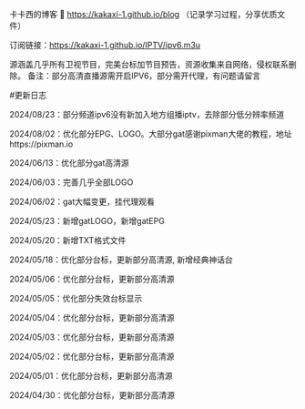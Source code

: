 卡卡西的博客 :link: https://kakaxi-1.github.io/blog （记录学习过程，分享优质文件）

订阅链接：https://kakaxi-1.github.io/IPTV/ipv6.m3u

源涵盖几乎所有卫视节目，完美台标加节目预告，资源收集来自网络，侵权联系删除。
备注：部分高清直播源需开启IPV6，部分需开代理，有问题请留言

#更新日志

2024/08/23：部分频道ipv6没有新加入地方组播iptv，去除部分低分辨率频道

2024/08/02：优化部分EPG、LOGO。大部分gat感谢pixman大佬的教程，地址https://pixman.io

2024/06/13：优化部分gat高清源

2024/06/03：完善几乎全部LOGO

2024/06/02：gat大幅变更，挂代理观看

2024/05/23：新增gatLOGO，新增gatEPG

2024/05/20：新增TXT格式文件

2024/05/18：优化部分台标，更新部分高清源, 新增经典神话台

2024/05/06：优化部分台标，更新部分高清源

2024/05/05：优化部分失效台标显示

2024/05/04：优化部分台标，更新部分高清源

2024/05/03：优化部分台标，更新部分高清源

2024/05/02：优化部分台标，更新部分高清源

2024/05/01：优化部分台标，更新部分高清源

2024/04/30：优化部分台标，更新部分高清源
